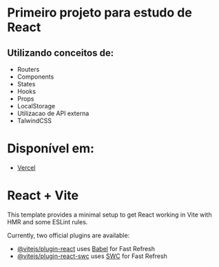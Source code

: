 # Primeiro projeto para estudo de React

## Utilizando conceitos de:

- Routers
- Components
- States
- Hooks
- Props
- LocalStorage
- Utilizacao de API externa
- TalwindCSS

# Disponível em:

- [Vercel](https://curso-react-victorwanderley1s-projects.vercel.app/)

# React + Vite

This template provides a minimal setup to get React working in Vite with HMR and some ESLint rules.

Currently, two official plugins are available:

- [@vitejs/plugin-react](https://github.com/vitejs/vite-plugin-react/blob/main/packages/plugin-react/README.md) uses [Babel](https://babeljs.io/) for Fast Refresh
- [@vitejs/plugin-react-swc](https://github.com/vitejs/vite-plugin-react-swc) uses [SWC](https://swc.rs/) for Fast Refresh

